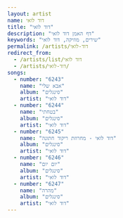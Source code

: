 ```yaml
---
layout: artist
name: דוד לואי
title: "דוד לואי"
description: "דף האמן דוד לואי"
keywords: "שירים, מוזיקה, דוד לואי"
permalink: /artists/דוד-לואי
redirect_from:
  - /artists/list/דוד לואי
  - /artists/דוד-לואי/
songs:
  - number: "6243"
    name: "אבא שלי"
    album: "סינגלים"
    artist: "דוד לואי"
  - number: "6244"
    name: "בטחתי"
    album: "סינגלים"
    artist: "דוד לואי"
  - number: "6245"
    name: "דוד לואי - מחרוזת ריקוד חתונה"
    album: "סינגלים"
    artist: "דוד לואי"
  - number: "6246"
    name: "יום יום"
    album: "סינגלים"
    artist: "דוד לואי"
  - number: "6247"
    name: "מהרה"
    album: "סינגלים"
    artist: "דוד לואי"
---
```

